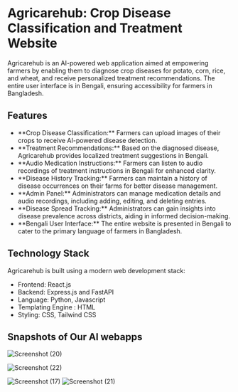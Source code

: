
  <h1>Agricarehub: Crop Disease Classification and Treatment Website</h1>

  <p>Agricarehub is an AI-powered web application aimed at empowering farmers by enabling them to diagnose crop diseases for potato, corn, rice, and wheat, and receive personalized treatment recommendations. The entire user interface is in Bengali, ensuring accessibility for farmers in Bangladesh.</p>

  <h2>Features</h2>

  <ul>
    <li>**Crop Disease Classification:** Farmers can upload images of their crops to receive AI-powered disease detection.</li>
    <li>**Treatment Recommendations:** Based on the diagnosed disease, Agricarehub provides localized treatment suggestions in Bengali.</li>
    <li>**Audio Medication Instructions:** Farmers can listen to audio recordings of treatment instructions in Bengali for enhanced clarity.</li>
    <li>**Disease History Tracking:** Farmers can maintain a history of disease occurrences on their farms for better disease management.</li>
    <li>**Admin Panel:** Administrators can manage medication details and audio recordings, including adding, editing, and deleting entries.</li>
    <li>**Disease Spread Tracking:** Administrators can gain insights into disease prevalence across districts, aiding in informed decision-making.</li>
    <li>**Bengali User Interface:** The entire website is presented in Bengali to cater to the primary language of farmers in Bangladesh.</li>
  </ul>

  <h2>Technology Stack</h2>

  <p>Agricarehub is built using a modern web development stack:</p>

  <ul>
    <li>Frontend: React.js</li>
    <li>Backend: Express.js and FastAPI</li>
    <li>Language: Python, Javascript </li>
    <li>Templating Engine : HTML</li>
    <li>Styling: CSS, Tailwind CSS</li>
  </ul>


  <h2>Snapshots of Our AI webapps</h2>
  
![Screenshot (20)](https://github.com/samratabduljalil/AgriCareHub/assets/95965521/67a57dfb-949a-4384-acf5-ac817a9bf72e)


![Screenshot (22)](https://github.com/samratabduljalil/AgriCareHub/assets/95965521/9e362370-a476-404d-bb01-6d8355d34201)

![Screenshot (17)](https://github.com/samratabduljalil/AgriCareHub/assets/95965521/228abcf7-2921-48c9-84a7-cf8a81439d40)
![Screenshot (21)](https://github.com/samratabduljalil/AgriCareHub/assets/95965521/d9509c8e-3d2e-4e56-8cb1-3460fb8c6f39)
